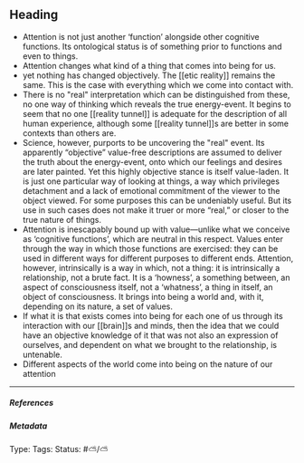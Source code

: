 ## Heading # 

- Attention is not just another ‘function’ alongside other cognitive functions. Its ontological status is of something prior to functions and even to things.
- Attention changes what kind of a thing that comes into being for us. 
- yet nothing has changed objectively. The [[etic reality]] remains the same. This is the case with everything which we come into contact with. 
- There is no "real" interpretation which can be distinguished from these, no one way of thinking which reveals the true energy-event. It begins to seem that no one [[reality tunnel]] is adequate for the description of all human experience, although some [[reality tunnel]]s are better in some contexts than others are. 
- Science, however, purports to be uncovering the "real" event. Its apparently “objective” value-free descriptions are assumed to deliver the truth about the energy-event, onto which our feelings and desires are later painted. Yet this highly objective stance is itself value-laden. It is just one particular way of looking at things, a way which privileges detachment and a lack of emotional commitment of the viewer to the object viewed. For some purposes this can be undeniably useful. But its use in such cases does not make it truer or more “real,” or closer to the true nature of things.
- Attention is inescapably bound up with value—unlike what we conceive as ‘cognitive functions’, which are neutral in this respect. Values enter through the way in which those functions are exercised: they can be used in different ways for different purposes to different ends. Attention, however, intrinsically is a way in which, not a thing: it is intrinsically a relationship, not a brute fact. It is a ‘howness’, a something between, an aspect of consciousness itself, not a ‘whatness’, a thing in itself, an object of consciousness. It brings into being a world and, with it, depending on its nature, a set of values.
- If what it is that exists comes into being for each one of us through its interaction with our [[brain]]s and minds, then the idea that we could have an objective knowledge of it that was not also an expression of ourselves, and dependent on what we brought to the relationship, is untenable.
- Different aspects of the world come into being on the nature of our attention

___

##### References



##### Metadata

Type: 
Tags:
Status: #⛅️/⛅️